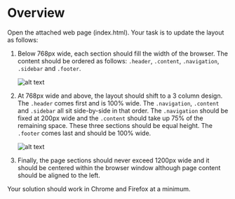 # Overview

Open the attached web page (index.html). Your task is to update the layout
as follows:

1. Below 768px wide, each section should fill the width of the browser. The
   content should be ordered as follows: `.header`, `.content`, `.navigation`,
   `.sidebar` and `.footer`.

   ![alt text](https://github.com/o3world/front-end-interview/blob/feature-revisions-062017/3-content-order/default.png)

2. At 768px wide and above, the layout should shift to a 3 column design. The
   `.header` comes first and is 100% wide. The `.navigation`, `.content` and
   `.sidebar` all sit side-by-side in that order. The `.navigation` should be
   fixed at 200px wide and the `.content` should take up 75% of the remaining
   space. These three sections should be equal height. The `.footer` comes last
   and should be 100% wide.

   ![alt text](https://github.com/o3world/front-end-interview/blob/feature-revisions-062017/3-content-order/3-col.png)

3. Finally, the page sections should never exceed 1200px wide and it should be
   centered within the browser window although page content should
   be aligned to the left.

Your solution should work in Chrome and Firefox at a minimum. 
